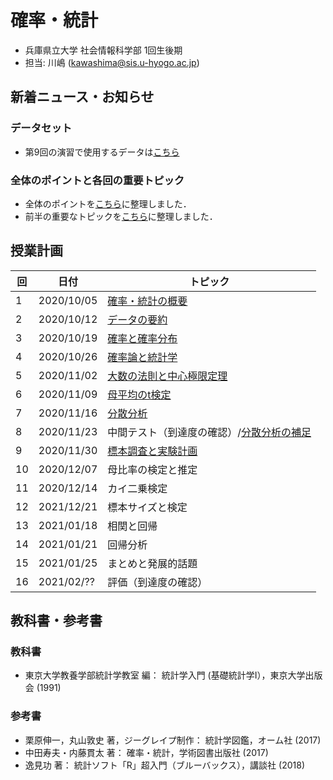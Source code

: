 # 確率・統計

- 兵庫県立大学 社会情報科学部 1回生後期
- 担当: 川嶋 (kawashima@sis.u-hyogo.ac.jp)

## 新着ニュース・お知らせ

### データセット

- 第9回の演習で使用するデータは[こちら](data/README.md)

### 全体のポイントと各回の重要トピック

- 全体のポイントを[こちら](keypoints)に整理しました．
- 前半の重要なトピックを[こちら](keytopics1)に整理しました．


## 授業計画

|回 |日付 |トピック|
|---|---|---|
|1 |2020/10/05 |[確率・統計の概要](slide/ProbStat2020_01.pdf) |
|2 |2020/10/12 |[データの要約](slide/ProbStat2020_02.pdf) |
|3 |2020/10/19 |[確率と確率分布](slide/ProbStat2020_03.pdf) |
|4 |2020/10/26 |[確率論と統計学](slide/ProbStat2020_04.pdf) |
|5 |2020/11/02 |[大数の法則と中心極限定理](slide/ProbStat2020_05.pdf) |
|6 |2020/11/09 |[母平均のt検定](slide/ProbStat2020_06.pdf) |
|7 |2020/11/16 |[分散分析](slide/ProbStat2020_07.pdf) |
|8 |2020/11/23 |中間テスト（到達度の確認）/[分散分析の補足](slide/ProbStat2020_08.pdf) |
|9 |2020/11/30 |[標本調査と実験計画](slide/ProbStat2020_09.pdf) |
|10|2020/12/07 |母比率の検定と推定 |
|11|2020/12/14 |カイ二乗検定 |
|12|2021/12/21 |標本サイズと検定 |
|13|2021/01/18 |相関と回帰 |
|14|2021/01/21 |回帰分析 |
|15|2021/01/25 |まとめと発展的話題 |
|16|2021/02/?? |評価（到達度の確認）|

## 教科書・参考書

### 教科書

- 東京大学教養学部統計学教室 編： 統計学入門 (基礎統計学Ⅰ），東京大学出版会 (1991)

### 参考書

- 栗原伸一，丸山敦史 著，ジーグレイプ制作： 統計学図鑑，オーム社 (2017)
- 中田寿夫・内藤貫太 著： 確率・統計，学術図書出版社 (2017)
- 逸見功 著： 統計ソフト「R」超入門（ブルーバックス），講談社 (2018)

<!-- ## Rのインストール

- Rを消してしまった場合のための[Rインストール方法](install-r) -->
